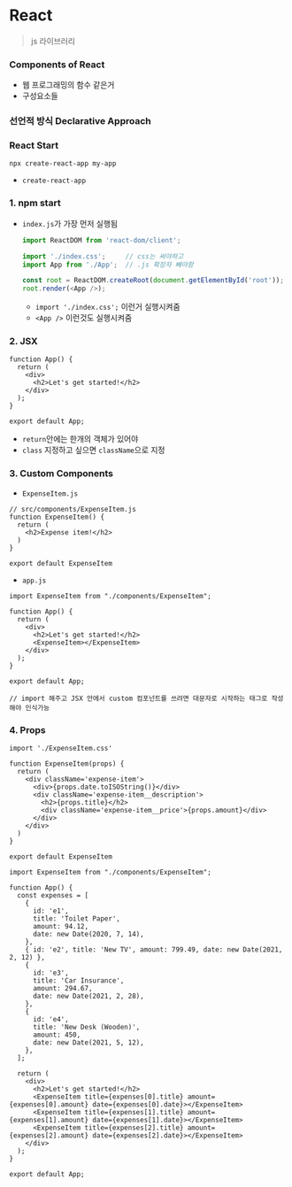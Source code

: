 # React

> js 라이브러리



### Components of React

- 웹 프로그래밍의 함수 같은거
- 구성요소들



### 선언적 방식 Declarative Approach



### React Start

```
npx create-react-app my-app
```

- `create-react-app`



### 1. npm start

- `index.js`가 가장 먼저 실행됨

  ```js
  import ReactDOM from 'react-dom/client';
  
  import './index.css';		// css는 써야하고
  import App from './App';	// .js 확장자 빼야함
  
  const root = ReactDOM.createRoot(document.getElementById('root'));
  root.render(<App />);
  ```

  - `import './index.css';` 이런거 실행시켜줌
  - `<App />` 이런것도 실행시켜줌



### 2. JSX

```react
function App() {
  return (
    <div>
      <h2>Let's get started!</h2>
    </div>
  );
}

export default App;

```

- `return`안에는 한개의 객체가 있어야
- `class` 지정하고 싶으면 `className`으로 지정



### 3. Custom Components

- `ExpenseItem.js` 

```react
// src/components/ExpenseItem.js
function ExpenseItem() {
  return (
    <h2>Expense item!</h2>
  )
}

export default ExpenseItem
```

- `app.js`

```react
import ExpenseItem from "./components/ExpenseItem";

function App() {
  return (
    <div>
      <h2>Let's get started!</h2>
      <ExpenseItem></ExpenseItem>
    </div>
  );
}

export default App;

// import 해주고 JSX 안에서 custom 컴포넌트를 쓰려면 대문자로 시작하는 태그로 작성해야 인식가능
```



### 4. Props

```react
import './ExpenseItem.css'

function ExpenseItem(props) {
  return (
    <div className='expense-item'>
      <div>{props.date.toISOString()}</div>
      <div className='expense-item__description'>
        <h2>{props.title}</h2>
        <div className='expense-item__price'>{props.amount}</div>
      </div>
    </div>
  )
}

export default ExpenseItem
```

```react
import ExpenseItem from "./components/ExpenseItem";

function App() {
  const expenses = [
    {
      id: 'e1',
      title: 'Toilet Paper',
      amount: 94.12,
      date: new Date(2020, 7, 14),
    },
    { id: 'e2', title: 'New TV', amount: 799.49, date: new Date(2021, 2, 12) },
    {
      id: 'e3',
      title: 'Car Insurance',
      amount: 294.67,
      date: new Date(2021, 2, 28),
    },
    {
      id: 'e4',
      title: 'New Desk (Wooden)',
      amount: 450,
      date: new Date(2021, 5, 12),
    },
  ];

  return (
    <div>
      <h2>Let's get started!</h2>
      <ExpenseItem title={expenses[0].title} amount={expenses[0].amount} date={expenses[0].date}></ExpenseItem>
      <ExpenseItem title={expenses[1].title} amount={expenses[1].amount} date={expenses[1].date}></ExpenseItem>
      <ExpenseItem title={expenses[2].title} amount={expenses[2].amount} date={expenses[2].date}></ExpenseItem>
    </div>
  );
}

export default App;
```

